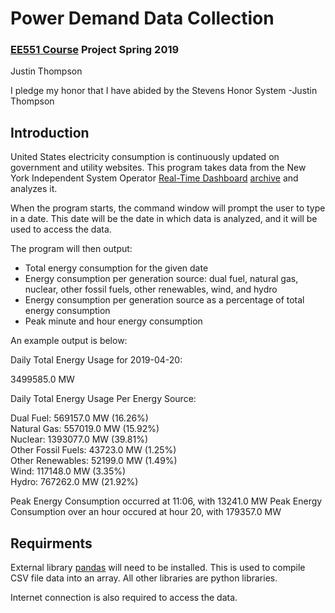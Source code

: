 # Power Demand Data Collection <br />
### [EE551 Course](https://github.com/sergulaydore/EE-551-Spring-2019 "Course Website") Project Spring 2019 <br />
Justin Thompson <br />

I pledge my honor that I have abided by the Stevens Honor System -Justin Thompson

## Introduction <br /> 

United States electricity consumption is continuously updated on government and utility websites.
This program takes data from the New York Independent System Operator [Real-Time Dashboard](https://www.nyiso.com/real-time-dashboard) [archive](http://mis.nyiso.com/public/P-63list.htm) and analyzes it. 

When the program starts, the command window will prompt the user to type in a date. This date will be the date in which data is analyzed, and it will be used to access the data. 

The program will then output: <br />
* Total energy consumption for the given date
* Energy consumption per generation source: dual fuel, natural gas, nuclear, other fossil fuels, other renewables, wind, and hydro
* Energy consumption per generation source as a percentage of total energy consumption
* Peak minute and hour energy consumption

An example output is below:

Daily Total Energy Usage for 2019-04-20: 

3499585.0 MW 

Daily Total Energy Usage Per Energy Source: 

Dual Fuel: 569157.0 MW (16.26%) <br />
Natural Gas: 557019.0 MW (15.92%) <br />
Nuclear: 1393077.0 MW (39.81%) <br />
Other Fossil Fuels: 43723.0 MW (1.25%) <br />
Other Renewables: 52199.0 MW (1.49%) <br />
Wind: 117148.0 MW (3.35%) <br />
Hydro: 767262.0 MW (21.92%) <br />

Peak Energy Consumption occurred at 11:06, with 13241.0 MW
Peak Energy Consumption over an hour occured at hour 20, with 179357.0 MW

## Requirments <br />

External library [pandas](https://pandas.pydata.org/) will need to be installed. This is used to compile CSV file data into an array.
All other libraries are python libraries. 

Internet connection is also required to access the data.

